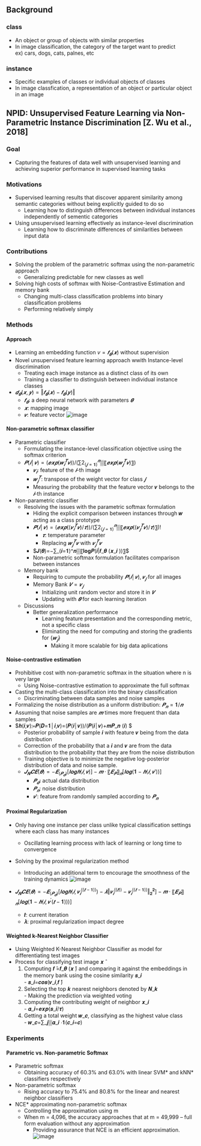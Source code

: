 ## Background  
### class  
  - An object or group of objects with similar properties  
  - In image classification, the category of the target want to predict  
   ex) cars, dogs, cats, palnes, etc  
### instance
  - Specific examples of classes or individual objects of classes
  - In image classfication, a representation of an object or particular object in an image  

## NPID: Unsupervised Feature Learning via Non-Parametric Instance Discrimination [Z. Wu et al., 2018]
### Goal  
  - Capturing the features of data well with unsupervised learning and achieving superior performance in supervised learning tasks
### Motivations  
  - Supervised learning results that discover apparent similarity among semantic categories without being explicitly guided to do so
      - Learning how to distinguish differences between individual instances independently of sementic categories
  - Using unsupervised learning effectively as instance-level discrimination
      - Learning how to discriminate differences of similarities between input data
### Contributions  
  - Solving the problem of the parametric softmax using the non-parametric approach
      - Generalizing predictable for new classes as well
  - Solving high costs of softmax with Noise-Contrastive Estimation and memory bank
      - Changing multi-class classification problems into binary classification problems
      - Performing relatively simply
### Methods  
#### Approach  
  - Learning an embedding function $v=𝒇_𝜽(𝒙)$ without supervision  
  - Novel unsupervised feature learning approach wwith Instance-level discrimination
      - Treating each image instance as a distinct class of its own
      - Training a classifier to distinguish between individual instance classes
  - $𝒅_𝜽 (𝒙,𝒚)=‖𝒇_𝜽 (𝒙)−𝒇_𝜽 (𝒚)‖$
      - $𝒇_𝜽$: a deep neural network with parameters $𝜽$  
      - $𝒙$: mapping image  
      - $𝒗$: feature vector
    ![image](https://github.com/MINJEONG-L/NPID/assets/82145878/6d62fea2-0af2-4846-b20a-e2cbd1080376)

#### Non-parametric softmax classifier  
  - Parametric classifier
      - Formulating the instance-level classification objective using the softmax criterion
      - $𝑷(𝒊│𝒗)=(𝒆𝒙𝒑(𝒘_𝒊^𝑻 𝒗))/(∑2_(𝒋=𝟏)^𝒏▒〖𝒆𝒙𝒑(𝒘_𝒋^𝑻 𝒗)〗)$
          - $𝒗_𝒊$: feature of the $𝒊$-th image  
          - $𝒘_𝒋^𝑻$: transpose of the weight vector for class $𝒋$  
          - Measuring the probability that the feature vector 𝒗 belongs to the $𝒊$-th instance  
  - Non-parametric classifier
      - Resolving the issues with the parametric softmax formulation
          - Hiding the explicit comparison between instances through 𝒘 acting as a class prototype
          - $𝑷(𝒊│𝒗)=(𝒆𝒙𝒑((𝒗_𝒊^𝑻 𝒗)/𝝉))/(∑2_(𝒋=𝟏)^𝒏▒〖𝒆𝒙𝒑((𝒗_𝒋^𝑻 𝒗)/𝝉)〗)!$
            - $𝝉$: temperature parameter
            - Replacing $𝒘_𝒋^𝑻 𝒗$ with $𝒗_𝒋^𝑻 𝒗$
          - $𝑱(𝜽)=−∑_(𝒊=𝟏)^𝒏▒〖𝐥𝐨𝐠𝑷(𝒊|𝒇_𝜽 (𝒙_𝒊 ))〗$
          - Non-parametric softmax formulation facilitates comparison between instances
    - Memory bank
        - Requiring to cumpute the probability $𝑷(𝒊│𝒗), {𝒗_𝒋}$ for all images
        - Memory Bank $𝑽={𝒗_𝒋}$
            - Initializing unit random vector and store it in $𝑽$
            - Updating with $𝜽$ for each learning iteration
    - Discussions
        - Better generalization performance
            - Learning feature presentation and the corresponding metric, not a specific class
            - Eliminating the need for computing and storing the gradients for {$𝒘_𝒋$}
                - Making it more scalable for big data aplications
      
#### Noise-contrastive estimation  
  - Prohibitive cost with non-parametric softmax in the situation where n is very large
      - Using Noise-contrastive estimation to approximate the full softmax
  - Casting the multi-class classification into the binary classification
      - Discriminating between data samples and noise samples
  - Formalizing the noise distribution as a uniform distribution: $𝑷_𝒏=𝟏/𝒏$
  - Assuming that noise samples are $𝒎$ times more frequent than data samples
  - $𝒉(𝒊,𝒗)≔𝑷(𝑫=𝟏│𝒊,𝒗)=(𝑷(𝒊│𝒗))/(𝑷(𝒊│𝒗)+𝒎𝑷_𝒏 (𝒊) $
      - Posterior probability of sample 𝒊 with feature 𝒗 being from the data distribution  
      - Correction of the probability that a 𝒊 and 𝒗 are from the data distribution to the probability that they are from the noise distribution  
      - Training objective is to minimize the negative log-posterior distribution of data and noise sample.  
      - $𝑱_𝑵𝑪𝑬 (𝜽)=−𝑬_(𝑷_𝒅 ) [𝐥𝐨𝐠𝒉(𝒊, 𝒗)]−𝒎·〖𝑬_𝑷〗_𝒏 [𝐥𝐨𝐠⁡(𝟏 − 𝒉(𝒊, 𝒗 ′))]$
          - $𝑷_𝒅$: actual data distribution  
          - $𝑷_𝒏$: noise distribution 
          - $𝒗′$: feature from randomly sampled according to $𝑷_𝒏$

#### Proximal Regularization  
  - Only having one instance per class unlike typical classification settings where each class has many instances
      - Oscillating learning process with lack of learning or long time to convergence
  - Solving by the proximal regularization method
      - Introducing an additional term to encourage the smoothness of the training dynamics
    ![image](https://github.com/MINJEONG-L/NPID/assets/82145878/e7f341c2-215b-4339-8e49-eca8bf073944)

  - $𝑱_𝑵𝑪𝑬 (𝜽)=−𝑬_(𝑷_𝒅 ) [𝐥𝐨𝐠𝒉(𝒊,𝒗_𝒊^((𝒕−𝟏) ) )−𝝀‖𝒗_𝒊^((𝒕) )−𝒗_𝒊^((𝒕−𝟏) ) ‖_𝟐^𝟐 ]−𝒎 ⋅〖𝑬_𝑷〗_𝒏 [𝐥𝐨𝐠(𝟏−𝒉(𝒊,𝒗^′(𝒕−𝟏)  ))]$
      - 𝒕: current iteration  
      - 𝝀: proximal regularization impact degree
   
#### Weighted k-Nearest Neighbor Classifier 
  - Using Weighted K-Nearest Neighbor Classifier as model for differentiating test images
  - Process for classifying test image 𝒙 ̂
      1. Computing 𝒇 ̂=𝒇_𝜽 (𝒙 ̂) and comparing it against the embeddings in the memory bank using the cosine similarity 𝒔_𝒊  
        - 𝒔_𝒊=𝒄𝒐𝒔⁡(𝒗_𝒊,𝒇 ̂)  
      2. Selecting the top 𝒌 nearest neighbors denoted by 𝑵_𝒌  
        - Making the prediction via weighted voting  
      3. Computing the contributing weight of neighbor 𝒙_𝒊  
        - 𝜶_𝒊=𝒆𝒙𝒑⁡(𝒔_𝒊/𝝉)  
      4. Getting a total weight 𝒘_𝒄, classifying as the highest value class  
        - 𝒘_𝒄=∑_𝒋▒𝜶_𝒊 ⋅𝟏(𝒄_𝒊=𝒄)
### Experiments  
#### Parametric vs. Non-parametric Softmax  
  - Parametric softmax
      - Obtaining accuracy of 60.3% and 63.0% with linear SVM* and kNN* classifiers respectively  
  - Non-parametric softmax
      - Rising accuracy to 75.4% and 80.8% for the linear and nearest neighbor classifiers  
  - NCE* approximating non-parametric softmax
       - Controlling the approximation using m  
       - When m = 4,096, the accuracy approaches that at m = 49,999 – full form evaluation without any approximation
           - Providing assurance that NCE is an efficient approximation.  
    ![image](https://github.com/MINJEONG-L/NPID/assets/82145878/88be13c2-ff1f-446b-a9a6-728d38a39d50)  
    
